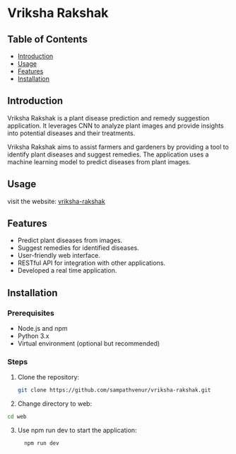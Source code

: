 # Vriksha Rakshak

## Table of Contents

- [Introduction](#introduction)
- [Usage](#usage)
- [Features](#features)
- [Installation](#installation)

## Introduction

Vriksha Rakshak is a plant disease prediction and remedy suggestion application. It leverages CNN to analyze plant images and provide insights into potential diseases and their treatments.

Vriksha Rakshak aims to assist farmers and gardeners by providing a tool to identify plant diseases and suggest remedies. The application uses a machine learning model to predict diseases from plant images.

## Usage

visit the website:
[vriksha-rakshak](https://vriksha-rakshak.vercel.app/)

## Features

- Predict plant diseases from images.
- Suggest remedies for identified diseases.
- User-friendly web interface.
- RESTful API for integration with other applications.
- Developed a real time application.

## Installation

### Prerequisites

- Node.js and npm
- Python 3.x
- Virtual environment (optional but recommended)

### Steps

1. Clone the repository:

   ```bash
   git clone https://github.com/sampathvenur/vriksha-rakshak.git
   ```
2. Change directory to web:

  ```bash
  cd web
  ```
3. Use npm run dev to start the application:

   ```bash
     npm run dev
   ```
   
